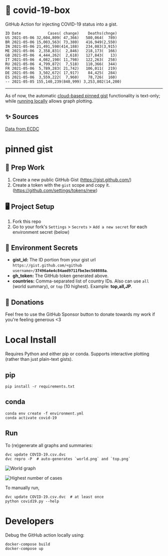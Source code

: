 # 🏥 covid-19-box

GitHub Action for injecting COVID-19 status into a gist.

```
ID Date            Cases( change)    Deaths(chnge)
US 2021-05-06 32,604,809( 47,366)   580,064(  789)
BR 2021-05-06 15,003,563( 73,380)   416,949(2,550)
IN 2021-05-06 21,491,598(414,188)   234,083(3,915)
ME 2021-05-06  2,358,831(  2,846)   218,173(  166)
GB 2021-05-06  4,444,262(  2,618)   127,843(   13)
IT 2021-05-06  4,082,198( 11,798)   122,263(  258)
RU 2021-05-06  4,799,872(  7,518)   110,366(  344)
FR 2021-05-06  5,789,283( 21,742)   106,011(  219)
DE 2021-05-06  3,502,672( 17,917)    84,425(  284)
ES 2021-05-06  3,559,222(  7,960)    78,726(  160)
-- 2021-05-05 155,140,239(840,999) 3,253,802(14,200)
```

---

As of now, the automatic [cloud-based pinned gist](#pinned-gist) functionality is text-only;
while [running locally](#local-install) allows graph plotting.

## ✨ Sources

[Data from ECDC](https://www.ecdc.europa.eu/en/publications-data/download-todays-data-geographic-distribution-covid-19-cases-worldwide)

# pinned gist

## 🎒 Prep Work
1. Create a new public GitHub Gist (https://gist.github.com/)
1. Create a token with the `gist` scope and copy it. (https://github.com/settings/tokens/new)

## 🖥 Project Setup
1. Fork this repo
1. Go to your fork's `Settings` > `Secrets` > `Add a new secret` for each environment secret (below)

## 🤫 Environment Secrets
- **gist_id:** The ID portion from your gist url `https://gist.github.com/<github username>/`**`37496a4e4c84aed9711fbe3ec560888a`**.
- **gh_token:** The GitHub token generated above.
- **countries:** Comma-separated list of country IDs. Also can use `all` (world summary), or `top` (10 highest). Example: **top,all,JP**.

## 💸 Donations

Feel free to use the GitHub Sponsor button to donate towards my work if you're feeling generous <3

# Local Install

Requires Python and either pip or conda. Supports interactive plotting (rather than just plain-text gists).

## pip

```
pip install -r requirements.txt
```

## conda

```
conda env create -f environment.yml
conda activate covid-19
```

## Run

To (re)generate all graphs and summaries:

```
dvc update COVID-19.csv.dvc
dvc repro -P  # auto-generates `world.png` and `top.png`
```

![World graph](world.png)

![Highest number of cases](top.png)

To manually run,

```
dvc update COVID-19.csv.dvc  # at least once
python covid19.py --help
```

# Developers

Debug the GitHub action locally using:

```
docker-compose build
docker-compose up
```
